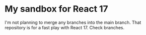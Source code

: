 # My sandbox for React 17

I'm not planning to merge any branches into the main branch. That repository is for a fast play with React 17. Check branches.
